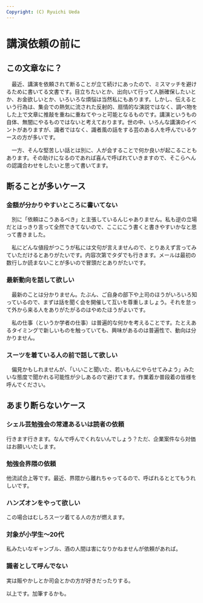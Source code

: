 ```yaml
---
Copyright: (C) Ryuichi Ueda
---
```


# 講演依頼の前に

## この文章なに？

　最近、講演を依頼されて断ることが立て続けにあったので、ミスマッチを避けるために書いてる文書です。目立ちたいとか、出向いて行って人脈確保したいとか、お金欲しいとか、いろいろな煩悩は当然私にもあります。しかし、伝えるという行為は、集会での熱気に流された反射的、扇情的な演説ではなく、調べ物をした上で文章に推敲を重ねに重ねてやっと可能となるものです。講演というもの自体、無闇にやるものではないと考えております。世の中、いろんな講演のイベントがありますが、識者ではなく、識者風の話をする芸のある人を呼んでいるケースの方が多いです。

　一方、そんな堅苦しい話とは別に、人が会することで何か良いが起こることもあります。その助けになるのであれば喜んで呼ばれていきますので、そこらへんの認識合わせをしたいと思って書いてます。

## 断ることが多いケース

### 金額が分かりやすいところに書いてない

　別に「依頼はこうあるべき」と主張しているんじゃありません。私も逆の立場だとはっきり言って全然できてないので、ここにこう書くと書きやすいかなと思って書きました。

　私にどんな値段がつこうが私には文句が言えませんので、とりあえず言ってみていただけるとありがたいです。内容次第でタダでも行きます。メールは最初の数行しか読まないことが多いので冒頭だとありがたいです。

### 最新動向を話して欲しい

　最新のことは分かりません。たぶん、ご自身の部下や上司のほうがいろいろ知っているので、まずは話を聞く会を開催して互いを尊重しましょう。それを怠って外から来る人をありがたがるのはやめたほうがよいです。

　私の仕事（というか学者の仕事）は普遍的な何かを考えることです。たとえあるタイミングで新しいものを触っていても、興味があるのは普遍性で、動向は分かりません。


### スーツを着ている人の前で話して欲しい

　偏見かもしれませんが、「いいこと聞いた、若いもんにやらせてみよう」みたいな態度で聞かれる可能性が少しあるので避けてます。作業着か普段着の皆様を呼んでください。

## あまり断らないケース

### シェル芸勉強会の常連あるいは読者の依頼

行きます行きます。なんで呼んでくれないんでしょう？ただ、企業案件なら対価はお願いいたします。

### 勉強会界隈の依頼

他流試合上等です。最近、界隈から離れちゃってるので、呼ばれるととてもうれしいです。

### ハンズオンをやって欲しい

この場合はむしろスーツ着てる人の方が燃えます。

### 対象が小学生〜20代

私みたいなギャンブル、酒の人間は害になりかねませんが依頼があれば。

### 識者として呼んでない

実は賑やかしとか司会とかの方が好きだったりする。


以上です。加筆するかも。
